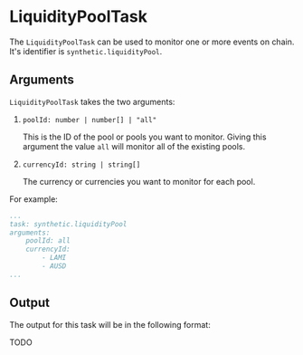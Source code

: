 # LiquidityPoolTask

The `LiquidityPoolTask` can be used to monitor one or more events on chain. It's identifier is `synthetic.liquidityPool`.

## Arguments

`LiquidityPoolTask` takes the two arguments:

1) `poolId: number | number[] | "all"`

    This is the ID of the pool or pools you want to monitor. Giving this argument the value `all` will monitor all of the existing pools.

2) `currencyId: string | string[]`

    The currency or currencies you want to monitor for each pool.

For example:

```yaml
...
task: synthetic.liquidityPool
arguments: 
    poolId: all
    currencyId:
        - LAMI
        - AUSD
...
```

## Output

The output for this task will be in the following format:

TODO